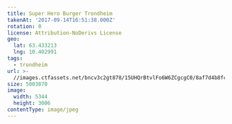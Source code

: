 ```yaml
---
title: Super Hero Burger Trondheim
takenAt: '2017-09-14T16:51:38.000Z'
rotation: 0
license: Attribution-NoDerivs License
geo:
  lat: 63.433213
  lng: 10.402991
tags:
  - trondheim
url: >-
  //images.ctfassets.net/bncv3c2gt878/15UHQrBtvlFo6W6ZCgcgC0/8af7d4b8fccebd8138e9fd73328d2c85/super-hero-burger-trondheim_37459425295_o
size: 5003870
image:
  width: 5344
  height: 3006
contentType: image/jpeg
---
```


